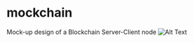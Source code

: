 # mockchain

Mock-up design of a Blockchain Server-Client node
![Alt Text](https://media0.giphy.com/media/l49JMVDvP8D38LHwI/giphy.gif?cid=790b76114bf19db3d4ce0f74dc1a7678055e9164b89a5d74&rid=giphy.gif&ct=g)
